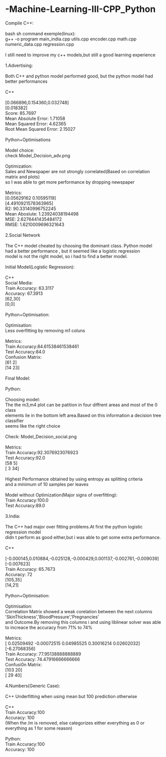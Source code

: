 # -Machine-Learning-III-CPP_Python

Compile C++:<br />
<br />
bash sh command exemple(linux):<br />
g++ -o program main_india.cpp utils.cpp encoder.cpp math.cpp numeric_data.cpp regression.cpp<br />
<br />
I still need to improve my c++ models,but still a good learning experience<br />
<br />
1.Advertising:<br />
<br />
Both C++ and python model performed good, but the python model had better performances<br />
<br />
C++<br />
<br />
[0.066896,0.154360,0.032748]<br />
[0.018382]<br />
Score: 85.7697<br />
Mean Absolute Error: 1.71058<br />
Mean Squared Error: 4.62365<br />
Root Mean Squared Error: 2.15027<br />
<br />
Python+Optimisations<br />
<br />
Model choice:<br />
check Model_Decision_adv.png<br />
<br />
Optimization:<br />
Sales and Newspaper are not strongly correlated(Based on correlation matrix and plots)<br />
so I was able to get more performance by dropping newspaper<br />
<br />
Metrics:<br />
[0.05629162 0.10595119]<br />
[4.4910921578363965]<br />
R2: 90.33140996752245<br />
Mean Aboslute: 1.23924038194498<br />
MSE: 2.6276441435484172<br />
RMSE: 1.6210009696321643<br />
<br />
2.Social Network<br />
<br />
The C++ model cheated by choosing the dominant class. Python model<br />
had a better performance , but it seemed like a logistic regression<br />
model is not the right model, so i had to find a better model.<br />
<br />
Initial Model(Logistic Regression):<br />
<br />
C++<br />
Social Media:<br />
Train Accuracy: 63.3117<br />
Accuracy: 67.3913<br />
[62,30]<br />
[0,0]<br />
<br />
Python+Optimisation:<br />
<br />
Optimisation:<br />
Less overfitting by removing m1 coluns<br />
<br />
Metrics:<br />
Train Accuracy:84.61538461538461<br />
Test Accuracy:84.0<br />
Confusion Matrix:<br />
[61 2]<br />
[14 23]<br />
<br />
Final Model:<br />
<br />
Python:<br />
<br />
Choosing model:<br />
The the m3,m4 plot can be patition in four diffrent areas and most of the 0 class<br />
elements lie in the bottom left area.Based on this information a decision tree classifier<br />
seems like the right choice<br />
<br />
Check: Model_Decision_social.png<br />
<br />
Metrics:<br />
Train Accuracy:92.3076923076923<br />
Test Accuracy:92.0<br />
[58 5]<br />
[ 3 34]<br />
<br />
Highest Performance obtained by using entropy as splitting criteria<br />
and a minimum of 10 samples per leaves<br />
<br />
Model without Optimization(Major signs of overfitting):<br />
Train Accuracy:100.0<br />
Test Accuracy:89.0<br />
<br />
3.India:<br />
<br />
The C++ had major over fitting problems.At first the python logistic regression model<br />
didn t perform as good either,but i was able to get some extra performance.<br />
<br />
C++<br />
<br />
[-0.000145,0.010884,-0.025128,-0.000429,0.001137,-0.002761,-0.009039]<br />
[-0.007623]<br />
Train Accuracy: 65.7673<br />
Accuracy: 72<br />
[105,35]<br />
[14,21]<br />
<br />
Python+Optimisation:<br />
<br />
Optimisation:<br />
Correlation Matrix showed a weak corelation between the next columns 'SkinThickness','BloodPressure','Pregnancies'<br />
and Outcome.By removing this columns i and using liblinear solver was able to increace the accuracy from 71% to 74%<br />
<br />
Metrics:<br />
[ 0.02509492 -0.00072515 0.04985525 0.30016214 0.02602032]<br />
[-6.27068356]<br />
Train Accuracy: 77.95138888888889<br />
Test Accuracy: 74.47916666666666<br />
Confusi0n Matrix:<br />
[103 20]<br />
[ 29 40]<br />
<br />
4.Numbers(Generic Case):<br />
<br />
C++ Underfitting when using mean but 100 prediction otherwise<br />
<br />
C++<br />
Train Accuracy:100<br />
Accuracy: 100<br />
(When the /m is removed, else categorizes either everything as 0 or everything as 1 for some reason)<br />
<br />
Python:<br />
Train Accuracy:100<br />
Accuracy: 100<br />
